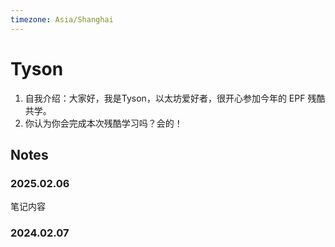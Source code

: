 ```yaml
---
timezone: Asia/Shanghai
---
```


# Tyson

1. 自我介绍：大家好，我是Tyson，以太坊爱好者，很开心参加今年的 EPF 残酷共学。
2. 你认为你会完成本次残酷学习吗？会的！

## Notes

<!-- Content_START -->

### 2025.02.06

笔记内容

### 2024.02.07

<!-- Content_END -->
